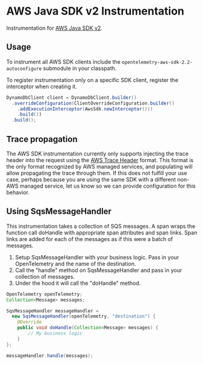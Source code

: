 # AWS Java SDK v2 Instrumentation

Instrumentation for [AWS Java SDK v2](https://github.com/aws/aws-sdk-java-v2).

## Usage

To instrument all AWS SDK clients include the `opentelemetry-aws-sdk-2.2-autoconfigure` submodule in your classpath.

To register instrumentation only on a specific SDK client, register the interceptor when creating it.

```java
DynamoDbClient client = DynamoDbClient.builder()
  .overrideConfiguration(ClientOverrideConfiguration.builder()
    .addExecutionInterceptor(AwsSdk.newInterceptor()))
    .build())
  .build();
```

## Trace propagation

The AWS SDK instrumentation currently only supports injecting the trace header into the request
using the [AWS Trace Header](https://docs.aws.amazon.com/xray/latest/devguide/xray-concepts.html#xray-concepts-tracingheader) format.
This format is the only format recognized by AWS managed services, and populating will allow
propagating the trace through them. If this does not fulfill your use case, perhaps because you are
using the same SDK with a different non-AWS managed service, let us know so we can provide
configuration for this behavior.

## Using SqsMessageHandler
This instrumentation takes a collection of SQS messages.
A span wraps the function call doHandle with appropriate span attributes and span links.
Span links are added for each of the messages as if this were a batch of messages.

1. Setup SqsMessageHandler with your business logic. Pass in your OpenTelemetry and the name of the destination.
2. Call the "handle" method on SqsMessageHandler and pass in your collection of messages.
3. Under the hood it will call the "doHandle" method.

```java
OpenTelemetry openTelemetry;
Collection<Message> messages;

SqsMessageHandler messageHandler =
  new SqsMessageHandler(openTelemetry, "destination") {
    @Override
    public void doHandle(Collection<Message> messages) {
        // My business logic
    }
};

messageHandler.handle(messages);
```
